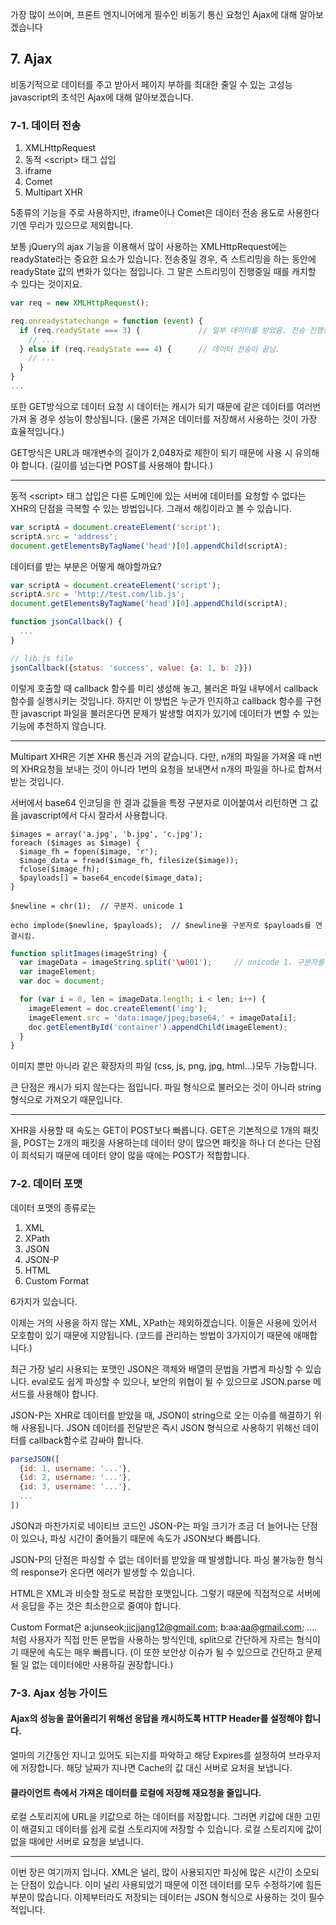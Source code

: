 가장 많이 쓰이며, 프론트 엔지니어에게 필수인 비동기 통신 요청인 Ajax에 대해 알아보겠습니다

## 7. Ajax

비동기적으로 데이터를 주고 받아서 페이지 부하를 최대한 줄일 수 있는
고성능 javascript의 초석인 Ajax에 대해 알아보겠습니다.

### 7-1. 데이터 전송

1. XMLHttpRequest
2. 동적 &lt;script&gt; 태그 삽입
3. iframe
4. Comet
5. Multipart XHR

5종류의 기능을 주로 사용하지만, iframe이나 Comet은 데이터 전송 용도로 사용한다기엔 무리가 있으므로 제외합니다.

보통 jQuery의 ajax 기능을 이용해서 많이 사용하는 XMLHttpRequest에는 readyState라는 중요한 요소가 있습니다.
전송중일 경우, 즉 스트리밍을 하는 동안에 readyState 값의 변화가 있다는 점입니다. 그 말은 스트리밍이 진행중일 때를
캐치할 수 있다는 것이지요.

~~~javascript
var req = new XMLHttpRequest();

req.onreadystatechange = function (event) {
  if (req.readyState === 3) {             // 일부 데이터를 받았음. 전송 진행중.
    // ...
  } else if (req.readyState === 4) {      // 데이터 전송이 끝남.
    // ...
  }
}
...
~~~

또한 GET방식으로 데이터 요청 시 데이터는 캐시가 되기 때문에 같은 데이터를 여러번 가져 올 경우 성능이 향상됩니다.
(물론 가져온 데이터를 저장해서 사용하는 것이 가장 효율적입니다.)

GET방식은 URL과 매개변수의 길이가 2,048자로 제한이 되기 때문에 사용 시 유의해야 합니다.
 (길이를 넘는다면 POST를 사용해야 합니다.)

---

동적 &lt;script&gt; 태그 삽입은 다른 도메인에 있는 서버에 데이터를 요청할 수 없다는 XHR의 단점을 극복할 수 있는
방법입니다. 그래서 해킹이라고 볼 수 있습니다.

~~~javascript
var scriptA = document.createElement('script');
scriptA.src = 'address';
document.getElementsByTagName('head')[0].appendChild(scriptA);
~~~

데이터를 받는 부분은 어떻게 해야할까요?

~~~javascript
var scriptA = document.createElement('script');
scriptA.src = 'http://test.com/lib.js';
document.getElementsByTagName('head')[0].appendChild(scriptA);

function jsonCallback() {
  ...
}

// lib.js file
jsonCallback({status: 'success', value: {a: 1, b: 2}})
~~~

이렇게 호출할 때 callback 함수를 미리 생성해 놓고, 불러온 파일 내부에서 callback 함수를 실행시키는 것입니다.
하지만 이 방법은 누군가 인지하고 callback 함수를 구현한 javascript 파일을 불러온다면 문제가 발생할 여지가 있기에
데이터가 변할 수 있는 기능에 추천하지 않습니다.

---

Multipart XHR은 기본 XHR 통신과 거의 같습니다. 다만, n개의 파일을 가져올 때 n번의 XHR요청을 보내는 것이 아니라
1번의 요청을 보내면서 n개의 파일을 하나로 합쳐서 받는 것입니다.

서버에서 base64 인코딩을 한 결과 값들을 특정 구분자로 이어붙여서 리턴하면 그 값을 javascript에서 다시 잘라서 사용합니다.

~~~shell
$images = array('a.jpg', 'b.jpg', 'c.jpg');
foreach ($images as $image) {
  $image_fh = fopen($image, 'r');
  $image_data = fread($image_fh, filesize($image));
  fclose($image_fh);
  $payloads[] = base64_encode($image_data);
}

$newline = chr(1);  // 구분자. unicode 1

echo implode($newline, $payloads);  // $newline을 구분자로 $payloads를 연결시킴.
~~~

~~~javascript
function splitImages(imageString) {
  var imageData = imageString.split('\u001');     // unicode 1. 구분자를 기준으로 나눔.
  var imageElement;
  var doc = document;

  for (var i = 0, len = imageData.length; i < len; i++) {
    imageElement = doc.createElement('img');
    imageElement.src = 'data:image/jpeg;base64,' + imageData[i];
    doc.getElementById('container').appendChild(imageElement);
  }
}
~~~

이미지 뿐만 아니라 같은 확장자의 파일 (css, js, png, jpg, html...)모두 가능합니다.

큰 단점은 캐시가 되지 않는다는 점입니다. 파일 형식으로 불러오는 것이 아니라 string형식으로 가져오기 때문입니다.

---

XHR을 사용할 때 속도는 GET이 POST보다 빠릅니다. GET은 기본적으로 1개의 패킷을, POST는 2개의 패킷을 사용하는데
데이터 양이 많으면 패킷을 하나 더 쓴다는 단점이 희석되기 때문에 데이터 양이 많을 때에는 POST가 적합합니다.

### 7-2. 데이터 포맷

데이터 포맷의 종류로는

1. XML
2. XPath
3. JSON
4. JSON-P
5. HTML
6. Custom Format

6가지가 있습니다.

이제는 거의 사용을 하지 않는 XML, XPath는 제외하겠습니다. 이들은 사용에 있어서 모호함이 있기 때문에
지양됩니다. (코드를 관리하는 방법이 3가지이기 때문에 애매합니다.)

최근 가장 널리 사용되는 포맷인 JSON은 객체와 배열의 문법을 가볍게 파싱할 수 있습니다.
eval로도 쉽게 파싱할 수 있으나, 보안의 위협이 될 수 있으므로 JSON.parse 메서드를 사용해야 합니다.

JSON-P는 XHR로 데이터를 받았을 때, JSON이 string으로 오는 이슈를 해결하기 위해 사용됩니다.
JSON 데이터를 전달받은 즉시 JSON 형식으로 사용하기 위해선 데이터를 callback함수로 감싸야 합니다.

~~~javascript
parseJSON([
  {id: 1, username: '...'},
  {id: 2, username: '...'},
  {id: 3, username: '...'},
  ...
])
~~~

JSON과 마찬가지로 네이티브 코드인 JSON-P는 파일 크기가 조금 더 늘어나는 단점이 있으나, 파싱 시간이 줄어들기 때문에
속도가 JSON보다 빠릅니다.

JSON-P의 단점은 파싱할 수 없는 데이터를 받았을 때 발생합니다. 파싱 불가능한 형식의 response가 온다면
에러가 발생할 수 있습니다.

HTML은 XML과 비슷할 정도로 복잡한 포맷입니다. 그렇기 때문에 직접적으로 서버에서 응답을 주는 것은 최소한으로 줄여야 합니다.

Custom Format은 a:junseok;jicjjang12@gmail.com; b:aa:aa@gmail.com; .... 처럼
사용자가 직접 만든 문법을 사용하는 방식인데, split으로 간단하게 자르는 형식이기 때문에 속도는 매우 빠릅니다.
(이 또한 보안상 이슈가 될 수 있으므로 간단하고 문제될 일 없는 데이터에만 사용하길 권장합니다.)

### 7-3. Ajax 성능 가이드

#### Ajax의 성능을 끌어올리기 위해선 응답을 캐시하도록 HTTP Header를 설정해야 합니다.

얼마의 기간동안 지니고 있어도 되는지를 파악하고 해당 Expires를 설정하여 브라우저에 저장합니다.
해당 날짜가 지나면 Cache의 값 대신 서버로 요처을 보냅니다.

#### 클라이언트 측에서 가져온 데이터를 로컬에 저장해 재요청을 줄입니다.

로컬 스토리지에 URL을 키값으로 하는 데이터를 저장합니다. 그러면 키값에 대한 고민이 해결되고
데이터를 쉽게 로컬 스토리지에 저장할 수 있습니다. 로컬 스토리지에 값이 없을 때에만 서버로 요청을 보냅니다.

---

이번 장은 여기까지 입니다.
XML은 널리, 많이 사용되지만 파싱에 많은 시간이 소모되는 단점이 있습니다. 이미 널리 사용되었기 때문에
이전 데이터를 모두 수정하기에 힘든 부분이 많습니다. 이제부터라도 저장되는 데이터는 JSON 형식으로 사용하는 것이
필수적입니다.
